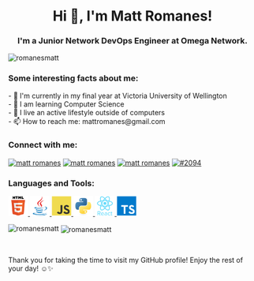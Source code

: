 <h1 align="center">Hi 👋, I'm Matt Romanes!</h1>
<h3 align="center"> I'm a Junior Network DevOps Engineer at Omega Network. </h3>

<p align="left"> <img src="https://komarev.com/ghpvc/?username=romanesmatt&label=Profile%20views&color=0e75b6&style=flat" alt="romanesmatt" /> </p>

<h3 align="left"> Some interesting facts about me: </h3>
- 🏫 I'm currently in my final year at Victoria University of Wellington <br>
- 🌱 I am learning Computer Science <br>
- 🏸 I live an active lifestyle outside of computers <br>
- 📫 How to reach me: mattromanes@gmail.com

<h3 align="left">Connect with me:</h3>
<p align="left">
<a href="https://www.linkedin.com/in/matt-romanes-860606153/" target="blank"><img align="center" src="https://raw.githubusercontent.com/rahuldkjain/github-profile-readme-generator/master/src/images/icons/Social/linked-in-alt.svg" alt="matt romanes" height="30" width="40" /></a>
<a href="https://stackoverflow.com/users/15851202/matt-romanes" target="blank"><img align="center" src="https://raw.githubusercontent.com/rahuldkjain/github-profile-readme-generator/master/src/images/icons/Social/stack-overflow.svg" alt="matt romanes" height="30" width="40" /></a>
<a href="https://www.facebook.com/mattiromanes" target="blank"><img align="center" src="https://raw.githubusercontent.com/rahuldkjain/github-profile-readme-generator/master/src/images/icons/Social/facebook.svg" alt="matt romanes" height="30" width="40" /></a>
<a href="https://discord.gg/#2094" target="blank"><img align="center" src="https://raw.githubusercontent.com/rahuldkjain/github-profile-readme-generator/master/src/images/icons/Social/discord.svg" alt="#2094" height="30" width="40" /></a>
</p>

<h3 align="left">Languages and Tools:</h3>
<p align="left"> <a href="https://www.w3.org/html/" target="_blank" rel="noreferrer"> <img src="https://raw.githubusercontent.com/devicons/devicon/master/icons/html5/html5-original-wordmark.svg" alt="html5" width="40" height="40"/> </a> <a href="https://www.java.com" target="_blank" rel="noreferrer"> <img src="https://raw.githubusercontent.com/devicons/devicon/master/icons/java/java-original.svg" alt="java" width="40" height="40"/> </a> <a href="https://developer.mozilla.org/en-US/docs/Web/JavaScript" target="_blank" rel="noreferrer"> <img src="https://raw.githubusercontent.com/devicons/devicon/master/icons/javascript/javascript-original.svg" alt="javascript" width="40" height="40"/> </a> <a href="https://www.python.org" target="_blank" rel="noreferrer"> <img src="https://raw.githubusercontent.com/devicons/devicon/master/icons/python/python-original.svg" alt="python" width="40" height="40"/> </a> <a href="https://reactjs.org/" target="_blank" rel="noreferrer"> <img src="https://raw.githubusercontent.com/devicons/devicon/master/icons/react/react-original-wordmark.svg" alt="react" width="40" height="40"/> </a> <a href="https://www.typescriptlang.org/" target="_blank" rel="noreferrer"> <img src="https://raw.githubusercontent.com/devicons/devicon/master/icons/typescript/typescript-original.svg" alt="typescript" width="40" height="40"/> </a> </p>

<p><img align="left" src="https://github-readme-stats.vercel.app/api/top-langs?username=romanesmatt&show_icons=true&locale=en&layout=compact" alt="romanesmatt" /></p>

<p>&nbsp;<img align="center" src="https://github-readme-stats.vercel.app/api?username=romanesmatt&show_icons=true&locale=en" alt="romanesmatt" /></p>
<br>
<p>Thank you for taking the time to visit my GitHub profile! Enjoy the rest of your day! ☺️✨</p>
